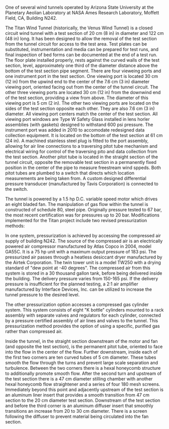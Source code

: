 
One of several wind tunnels operated by Arizona State University at the Planetary Aeolian Laboratory at NASA Ames Research 
Laboratory, Moffett Field, CA, Building N242. 
          
The Titan Wind Tunnel (historically, the Venus Wind Tunnel) is a closed circuit wind tunnel with a test section of 20 cm 
(8 in) in diameter and 122 cm (48 in) long. It has been designed to allow the removal of the test section from the tunnel
circuit for access to the test area. Test plates can be substituted, instrumentation and media can be prepared for test
runs, and final inspection of bed forms can be documented at the end of a test run. The floor plate installed properly,
rests against the curved walls of the test section, level, approximately one third of the diameter distance above the 
bottom of the test section pipe segment. There are four vieweing ports and one instrument port in the test section. One
viewing port is located 30 cm (12 in) from the upwind end to the center of the 7.6 cm (3 in) diameter viewing port, 
oriented facing out from the center of the tunnel circuit. The other three viewing ports are located 30 cm (12 in) from 
the downwind end of the test section, providing a view from above. The diameter of this viewing port is 5 cm (2 in). The
other two viewing ports are located on the sides of the test section opposite each other. They are also 7.6 cm (3 in)
diameter. All viewing port centers match the center of the test section. All viewing port windows are Type W Safety Glass
installed in lens horler assemblies (with gaskets) designed to withstand 600 psi pressure. The instrument port was added
in 2010 to accomodate redesigned data collection equipment. It is located on the bottom of the test section at 61 cm 
(24 in). A machined stainless steel plug is fitted to the port assembly, allowing for air line connections to a traversing
pitot tube mechanism and electrical wiring for control of the traversing pito and data collection from the test section.
Another pitot tube is located in the straight section of the tunnel circuit, opposite the removable test section in a 
permanently fixed position in the center of the pipe to measure freestream wind sppeds. Both pitot tubes are plumbed 
to a switch that directs which location measurements are being taken from. A custom designed differential pressure 
transducer (manufactured by Tavis Corporation) is connected to the switch.

The tunnel is powered by a 1.5 hp D.C. variable speed motor which drives an eight bladed fan. The manipulation of gas
flow within the tunnel is constructed of schedule 80, steel pipe. Originally pressure tested to 67 bar, the most recent
certification was for pressures up to 20 bar. Modifications implemented for the Titan project include two revised
pressurization methods: 
  
  In one system, pressurization is achieved by accessing the compressed air supply of building N242. The source of the
  compressed air is an electrically powered air compressor manufactured by Atlas Copco in 2004, model GA55C. It is a 
  75 hp unit with a maximum output pressure of 183 psi. The pressurized air passes through a heatless desiccant dryer
  manufactured by the Airtek Corporation. The twin tower unit is a model TW250 with a drying standard of "dew point at 
  -40 degrees". The compressed air from this system is stored in a 30 thousand gallon tank, before being delivered 
  inside the building. The delivery pressure varies from 150-165 psi. If the delivery pressure is insufficient for the
  planned testing, a 2:1 air amplifier manufactured by Interface Devices, Inc. can be utilized to increase the tunnel
  pressure to the desired level.
  
  The other pressurization option accesses a compressed gas cylinder system. This system consists of eight "K bottle"
  cylinders mounted to a rack assembly with separate valves and regulators for each cylinder, connected by a pressure
  certified assembly of air lines and valves to the tunnel. This pressurization method provides the option of using
  a specific, purified gas rather than compressed air.
  
 Inside the tunnel, in the straight section downstream of the motor and fan (and opposite the test section), is the 
 permanent pitot tube, oriented to face into the flow in the center of the flow. Further downstream, inside each
 of the first two corners are ten curved tubes of 5 cm diameter. These tubes smooth the flow through the turns and 
 prevent large scale separation and turbulence. Between the two corners there is a hexal honeycomb structure to 
 additionally promote smooth flow. After the second turn and upstream of the test section there is a 47 cm diameter
 stilling chamber with another hexal honeycomb flow straightener and a series of four 180 mesh screens. Immediately
 beyond this point and adjacently upstream of the test section is an aluminum liner insert that provides a smooth
 transition from 47 cm section to the 20 cm diameter test section. Downstream of the test section and before the 
 third corner is an aluminum diffuser insert that smoothly transitions an increase from 20 to 30 cm diameter. There
 is a screen following the diffuser to prevent material being circulated into the fan section.
        